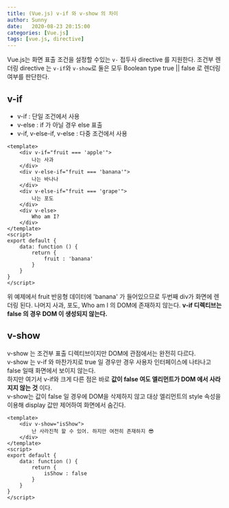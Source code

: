 ```yaml
---
title: (Vue.js) v-if 와 v-show 의 차이
author: Sunny
date:   2020-08-23 20:15:00
categories: [Vue.js]
tags: [vue.js, directive]
---
```


Vue.js는 화면 표출 조건을 설정할 수있는 `v-` 접두사 directive 를 지원한다.
조건부 렌더링 directive 는 `v-if`와 `v-show`로 둘은 모두 Boolean type true || false 로 렌더링 여부를
판단한다. 

v-if
-----------------
- v-if : 단일 조건에서 사용
- v-else : if 가 아닐 경우 else 표출
- v-if, v-else-if, v-else : 다중 조건에서 사용


```vuejs
<template>
    <div v-if="fruit === 'apple'">
        나는 사과
    </div>
    <div v-else-if="fruit === 'banana'">
        나는 바나나
    </div>
    <div v-else-if="fruit === 'grape'">
        나는 포도
    </div>
    <div v-else>
        Who am I?
    </div>
</template>
<script>
export default {
    data: function () {
        return {
            fruit : 'banana'
        }
    }
}
</script>
```
위 예제에서 fruit 반응형 데이터에 'banana' 가 들어있으므로 두번째 div가 화면에 렌더링 된다.
나머지 사과, 포도, Who am I 의 DOM에 존재하지 않는다.
**v-if 디렉티브는 false 의 경우 DOM 이 생성되지 않는다.** 

v-show
-----------------

v-show 는 조건부 표출 디렉티브이지만 DOM에 관점에서는 완전히 다르다. <br />
v-show 는 v-if 와 마찬가지로 true 일 경우만 경우 사용자 인터페이스에 나타나고 false 일때 화면에서 보이지 않는다.<br />
하지만 여기서 v-if와 크게 다른 점은 바로 **값이 false 여도 엘리먼트가 DOM 에서 사라지지 않는 것** 이다.<br />
v-show는 값이 false 일 경우에 DOM을 삭제하지 않고 대상 엘리먼트의 style 속성을 이용해 display 값만 제어하여 화면에서 숨긴다.

```vuejs
<template>
    <div v-show="isShow">
        난 사라진척 할 수 있어. 하지만 여전히 존재하지 😎
    </div>
</template>
<script>
export default {
    data: function () {
        return {
            isShow : false
        }
    }
}
</script>
```
